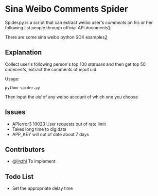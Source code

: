 Sina Weibo Comments Spider
===========
Spider.py is a script that can extract weibo user's _comments_ on his or her following list people through official API documents[1].

There are some sina weibo python SDK examples[2]


Explanation
------------
Collect user's following person's top 100 _statuses_ and then get top 50 _comments_, extract the comments of input uid.

Usage:

    python spider.py
    
Then input the _uid_ of any weibo account of which one you choose


Issues
-----------
+ APIerror[3] 10023 User requests out of rate limit
+ Takes long time to dig data
+ APP_KEY will out of date about 7 days 


Contributors
------------
+ @[linzhi] To implement


Todo List
------------
+ Set the appropriate delay time




[1]: http://open.weibo.com/wiki/API%E6%96%87%E6%A1%A3_V2
[2]: http://code.google.com/p/sinaweibopy/wiki/OAuth2
[3]: http://open.weibo.com/wiki/Error_code
[linzhi]: https://github.com/linzhi
